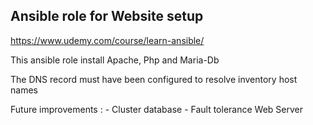 ## Ansible role for Website setup

https://www.udemy.com/course/learn-ansible/

This ansible role install Apache, Php and Maria-Db

The DNS record must have been configured to resolve inventory host names

Future improvements : 
	- Cluster database
	- Fault tolerance Web Server

